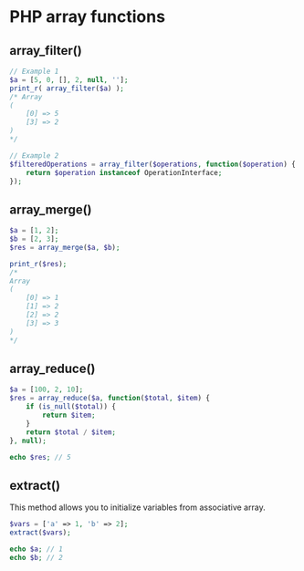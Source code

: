 # PHP array functions

## array_filter()

```php
// Example 1
$a = [5, 0, [], 2, null, ''];
print_r( array_filter($a) );
/* Array
(
    [0] => 5
    [3] => 2
)
*/

// Example 2
$filteredOperations = array_filter($operations, function($operation) {
    return $operation instanceof OperationInterface;
});
```

## array_merge()

```php
$a = [1, 2];
$b = [2, 3];
$res = array_merge($a, $b);

print_r($res);
/*
Array
(
    [0] => 1
    [1] => 2
    [2] => 2
    [3] => 3
)
*/
```

## array_reduce()

```php
$a = [100, 2, 10];
$res = array_reduce($a, function($total, $item) {
    if (is_null($total)) {
        return $item;
    }
    return $total / $item;
}, null);

echo $res; // 5
```

## extract()

This method allows you to initialize variables from associative array.

```php
$vars = ['a' => 1, 'b' => 2];
extract($vars);

echo $a; // 1
echo $b; // 2
```
